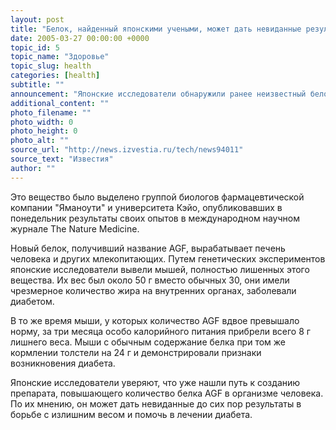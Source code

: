 ```yaml
---
layout: post
title: "Белок, найденный японскими учеными, может дать невиданные результаты в борьбе с ожирением"
date: 2005-03-27 00:00:00 +0000
topic_id: 5
topic_name: "Здоровье"
topic_slug: health
categories: [health]
subtitle: ""
announcement: "Японские исследователи обнаружили ранее неизвестный белок, не дающий человеку толстеть даже при калорийном питании. Данный белок можно с успехом использовать для разработки революционного препарата для похудения."
additional_content: ""
photo_filename: ""
photo_width: 0
photo_height: 0
photo_alt: ""
source_url: "http://news.izvestia.ru/tech/news94011"
source_text: "Известия"
author: ""
---
```

Это вещество было выделено группой биологов фармацевтической компании "Яманоути" и университета Кэйо, опубликовавших в понедельник результаты своих опытов в международном научном журнале The Nature Medicine.

Новый белок, получивший название AGF, вырабатывает печень человека и других млекопитающих. Путем генетических экспериментов японские исследователи вывели мышей, полностью лишенных этого вещества. Их вес был около 50 г вместо обычных 30, они имели чрезмерное количество жира на внутренних органах, заболевали диабетом.

В то же время мыши, у которых количество AGF вдвое превышало норму, за три месяца особо калорийного питания прибрели всего 8 г лишнего веса. Мыши с обычным содержание белка при том же кормлении толстели на 24 г и демонстрировали признаки возникновения диабета.

Японские исследователи уверяют, что уже нашли путь к созданию препарата, повышающего количество белка AGF в организме человека. По их мнению, он может дать невиданные до сих пор результаты в борьбе с излишним весом и помочь в лечении диабета.
